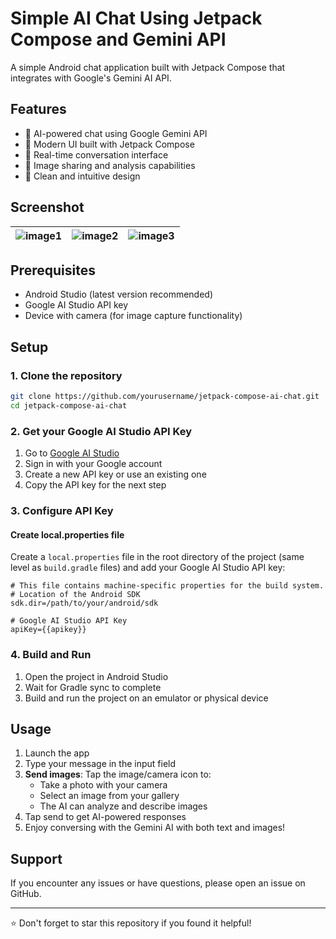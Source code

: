 # Simple AI Chat Using Jetpack Compose and Gemini API

A simple Android chat application built with Jetpack Compose that integrates with Google's Gemini AI API.

## Features

- 🤖 AI-powered chat using Google Gemini API
- 📱 Modern UI built with Jetpack Compose
- 💬 Real-time conversation interface
- 📸 Image sharing and analysis capabilities
- 🎨 Clean and intuitive design

## Screenshot

| ![image1](https://github.com/user-attachments/assets/72a5cf1a-79df-4dc8-9ef2-31274d97c9fc) | ![image2](https://github.com/user-attachments/assets/dc67e8ed-b69f-4e08-aafc-597c54d3edcd) | ![image3](https://github.com/user-attachments/assets/029f45df-dd0d-43e9-9621-4952d6af4e9d) |
| --- | --- | --- |


## Prerequisites

- Android Studio (latest version recommended)
- Google AI Studio API key
- Device with camera (for image capture functionality)

## Setup

### 1. Clone the repository

```bash
git clone https://github.com/yourusername/jetpack-compose-ai-chat.git
cd jetpack-compose-ai-chat
```

### 2. Get your Google AI Studio API Key

1. Go to [Google AI Studio](https://aistudio.google.com/)
2. Sign in with your Google account
3. Create a new API key or use an existing one
4. Copy the API key for the next step

### 3. Configure API Key

#### Create local.properties file

Create a `local.properties` file in the root directory of the project (same level as `build.gradle` files) and add your Google AI Studio API key:

```properties
# This file contains machine-specific properties for the build system.
# Location of the Android SDK
sdk.dir=/path/to/your/android/sdk

# Google AI Studio API Key
apiKey={{apikey}}
```

### 4. Build and Run

1. Open the project in Android Studio
2. Wait for Gradle sync to complete
3. Build and run the project on an emulator or physical device

## Usage

1. Launch the app
2. Type your message in the input field
3. **Send images**: Tap the image/camera icon to:
   - Take a photo with your camera
   - Select an image from your gallery
   - The AI can analyze and describe images
4. Tap send to get AI-powered responses
5. Enjoy conversing with the Gemini AI with both text and images!


## Support

If you encounter any issues or have questions, please open an issue on GitHub.

---

⭐ Don't forget to star this repository if you found it helpful!
